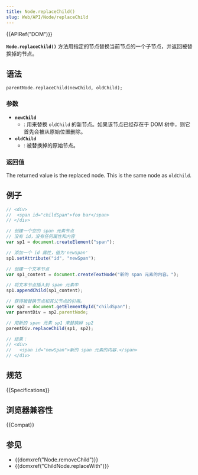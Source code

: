 ```yaml
---
title: Node.replaceChild()
slug: Web/API/Node/replaceChild
---
```


{{APIRef("DOM")}}

**`Node.replaceChild()`** 方法用指定的节点替换当前节点的一个子节点，并返回被替换掉的节点。

## 语法

```plain
parentNode.replaceChild(newChild, oldChild);
```

### 参数

- **`newChild`**
  - : 用来替换 `oldChild` 的新节点。如果该节点已经存在于 DOM 树中，则它首先会被从原始位置删除。
- **`oldChild`**
  - : 被替换掉的原始节点。

### 返回值

The returned value is the replaced node. This is the same node as `oldChild`.

## 例子

```js
// <div>
//  <span id="childSpan">foo bar</span>
// </div>

// 创建一个空的 span 元素节点
// 没有 id，没有任何属性和内容
var sp1 = document.createElement("span");

// 添加一个 id 属性，值为'newSpan'
sp1.setAttribute("id", "newSpan");

// 创建一个文本节点
var sp1_content = document.createTextNode("新的 span 元素的内容。");

// 将文本节点插入到 span 元素中
sp1.appendChild(sp1_content);

// 获得被替换节点和其父节点的引用。
var sp2 = document.getElementById("childSpan");
var parentDiv = sp2.parentNode;

// 用新的 span 元素 sp1 来替换掉 sp2
parentDiv.replaceChild(sp1, sp2);

// 结果：
// <div>
//   <span id="newSpan">新的 span 元素的内容.</span>
// </div>
```

## 规范

{{Specifications}}

## 浏览器兼容性

{{Compat}}

## 参见

- {{domxref("Node.removeChild")}}
- {{domxref("ChildNode.replaceWith")}}
